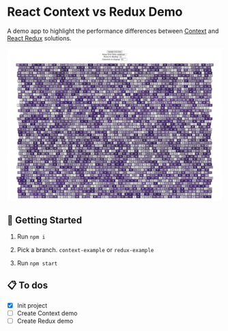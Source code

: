# React Context vs Redux Demo

A demo app to highlight the performance differences between [Context](https://reactjs.org/docs/context.html) and [React Redux](https://react-redux.js.org/) solutions.

![App Screenshot](./docs/app.png)

## 🚀 Getting Started

1. Run `npm i`

2. Pick a branch. `context-example` or `redux-example`

3. Run `npm start`

## 📋 To dos

- [x] Init project
- [ ] Create Context demo
- [ ] Create Redux demo
